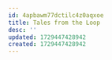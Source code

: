 ```yaml
---
id: 4apbawm77dctilc4z0aqxoe
title: Tales from the Loop
desc: ''
updated: 1729447428942
created: 1729447428942
---
```

